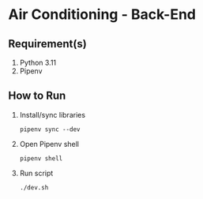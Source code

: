# Air Conditioning - Back-End
## Requirement(s)
1. Python 3.11
2. Pipenv

## How to Run
1. Install/sync libraries
    ```
    pipenv sync --dev
    ```
2. Open Pipenv shell
    ```
    pipenv shell
    ```
3. Run script
    ```
    ./dev.sh
    ```
